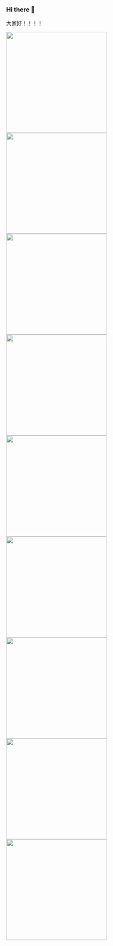 ### Hi there 👋

<!--
**tea9/tea9** is a ✨ _special_ ✨ repository because its `README.md` (this file) appears on your GitHub profile.

Here are some ideas to get you started:

- 🔭 I’m currently working on ...
- 🌱 I’m currently learning ...
- 👯 I’m looking to collaborate on ...
- 🤔 I’m looking for help with ...
- 💬 Ask me about ...
- 📫 How to reach me: ...
- 😄 Pronouns: ...
- ⚡ Fun fact: ...
-->

大家好！！！！ 
<div>
  <img width="270px" src="https://s3.moeoverflow.com/animeloop-production/loops/2018-03-22/gif_360p/6642d8e0-9389-4005-9dfb-e7ce49fbd543.gif">
  <img width="270px" src="https://s3.moeoverflow.com/animeloop-production/loops/2017-08-11/gif_360p/446cb8e3-8e68-4b33-98af-8d0bdd990979.gif">
  <img width="270px" src="https://s3.moeoverflow.com/animeloop-production/loops/2017-08-11/gif_360p/17b1a17e-c962-4bdf-aa40-040c1110cbac.gif">
</div>
<div>
  <img width="270px" src="https://s3.moeoverflow.com/animeloop-production/loops/2017-08-16/gif_360p/3640739c-5abd-4087-91a2-bd97d29c6482.gif">
  <img width="270px" src="https://s3.moeoverflow.com/animeloop-production/loops/2019-02-01/gif_360p/654f0d3c-7a1e-4d65-819b-06f72a4f1213.gif">
  <img width="270px" src="https://s3.moeoverflow.com/animeloop-production/loops/2017-08-11/gif_360p/3ecbb700-fed0-4ce7-8a0b-386df666abcd.gif">
</div>
<div>
  <img width="270px" src="https://s3.moeoverflow.com/animeloop-production/loops/2017-08-29/gif_360p/1478425c-333a-4e2d-8ce9-f26015483379.gif">
  <img width="270px" src="https://s3.moeoverflow.com/animeloop-production/loops/2017-08-11/gif_360p/de3fae49-8068-486f-b278-4264c134ffca.gif">
  <img width="270px" src="https://s3.moeoverflow.com/animeloop-production/loops/2017-08-14/gif_360p/040349b6-e982-4a87-a734-b0f1411aeb6c.gif">
</div>
